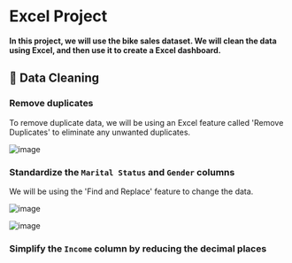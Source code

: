 # Excel Project

**In this project, we will use the bike sales dataset. We will clean the data using Excel, and then use it to create a Excel dashboard.**

## 🧽 Data Cleaning

### Remove duplicates

To remove duplicate data, we will be using an Excel feature called 'Remove Duplicates' to eliminate any unwanted duplicates.

![image](https://github.com/AlexanderEvanW/PortfolioProjects/assets/124351667/f12f91a2-2a71-4065-9df1-75c0731b201a)

### Standardize the `Marital Status` and `Gender` columns

We will be using the 'Find and Replace' feature to change the data.

![image](https://github.com/AlexanderEvanW/PortfolioProjects/assets/124351667/3ff8888f-dba2-4bb2-aa54-143c1082c4c1)

![image](https://github.com/AlexanderEvanW/PortfolioProjects/assets/124351667/98a7dfe4-35ff-42a3-b957-b8738ebcd7aa)

### Simplify the `Income` column by reducing the decimal places

